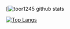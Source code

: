[![toor1245 github stats](https://github-readme-stats.vercel.app/api?username=toor1245a&show_icons=true&theme=radical)

[![Top Langs](https://github-readme-stats.vercel.app/api/top-langs/?username=toor1245&hide=html&layout=compact)](https://github.com/toor1245)
